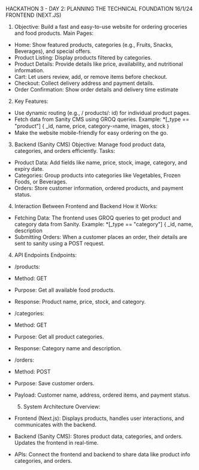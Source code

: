 HACKATHON 3 - DAY 2: PLANNING THE
TECHNICAL FOUNDATION
16/1/24
FRONTEND (NEXT.JS)
1. Objective:
Build a fast and easy-to-use website for ordering groceries and food
products.
Main Pages:
* Home: Show featured products, categories (e.g., Fruits, Snacks,
Beverages), and special offers.
* Product Listing: Display products filtered by categories.
* Product Details: Provide details like price, availability, and nutritional
information.
* Cart: Let users review, add, or remove items before checkout.
* Checkout: Collect delivery address and payment details.
* Order Confirmation: Show order details and delivery time estimate
2. Key Features:
* Use dynamic routing (e.g., / products/: id) for individual product pages.
* Fetch data from Sanity CMS using GROQ queries. Example:
*[_type == "product"] {
_id, name, price, category-›name, images, stock
｝
* Make the website mobile-friendly for easy ordering on the go.

3. Backend (Sanity CMS)
Objective:
Manage food product data, categories, and orders efficiently.
Tasks:
* Product Data:
Add fields like name, price, stock, image, category, and expiry date.
* Categories:
Group products into categories like
Vegetables, Frozen Foods, or Beverages.
* Orders:
Store customer information, ordered products, and payment status.

4. Interaction Between Frontend and Backend
How it Works:
* Fetching Data:
The frontend uses GROQ queries to get product and category data from Sanity.
Example:
*[_type == "category"] {
_id,
name, description
* Submitting Orders:
When a customer places an order, their details are sent to sanity using a POST request.

4. API Endpoints
Endpoints:
* /products:
* Method: GET
* Purpose: Get all available food products.
* Response: Product name, price, stock, and category.
* /categories:
* Method: GET
* Purpose: Get all product categories.
* Response: Category name and description.
* /orders:
* Method: POST
* Purpose: Save customer orders.
* Payload: Customer name, address, ordered items, and payment status.

  5. System Architecture
Overview:
* Frontend (Next.js): Displays products, handles user interactions, and
communicates with the backend.
* Backend (Sanity CMS): Stores product data, categories, and orders. Updates
the frontend in real-time.
* APls: Connect the frontend and backend to share data like product info
categories, and orders.
  
